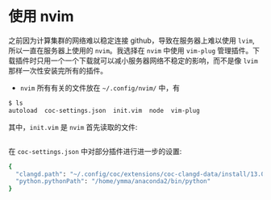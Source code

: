 # 使用 nvim



之前因为计算集群的网络难以稳定连接 github，导致在服务器上难以使用 `lvim`, 所以一直在服务器上使用的 `nvim`。我选择在 `nvim` 中使用 `vim-plug` 管理插件。下载插件时只用一个一个下载就可以减小服务器网络不稳定的影响，而不是像 `lvim` 那样一次性安装完所有的插件。

* `nvim`  所有有关的文件放在 `~/.config/nvim/` 中，有
```bash
$ ls
autoload  coc-settings.json  init.vim  node  vim-plug
```

其中，`init.vim` 是 `nvim` 首先读取的文件:
```bash

```


在 `coc-settings.json` 中对部分插件进行进一步的设置:
```bash
{
  "clangd.path": "~/.config/coc/extensions/coc-clangd-data/install/13.0.0/clangd_13.0.0/bin/clangd",
  "python.pythonPath": "/home/ymma/anaconda2/bin/python"
}
```

<!--stackedit_data:
eyJoaXN0b3J5IjpbLTM2MDEyNTcwMSwtMTU5OTUwMjYxOV19
-->